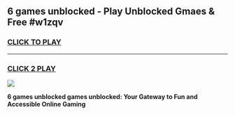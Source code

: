 
## 6 games unblocked - Play Unblocked Gmaes & Free #w1zqv
<h3>
<a href="https://premium.freeplayer.one?title=6_games_unblocked&ref=03M">CLICK TO PLAY</a></h3>
<hr>

<h3>
<a href="https://premium.freeplayer.one?title=6_games_unblocked&ref=03M">CLICK 2 PLAY</a>
  
</h3>

<a href="https://premium.freeplayer.one?title=6_games_unblocked&ref=03M"><img src="https://clearcache.store/games.png"></a>


**6 games unblocked games unblocked: Your Gateway to Fun and Accessible Online Gaming**
